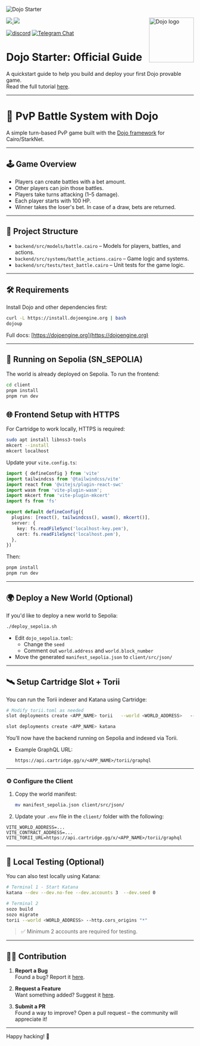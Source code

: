 
![Dojo Starter](./assets/cover.png)

<picture>
  <source media="(prefers-color-scheme: dark)" srcset=".github/mark-dark.svg">
  <img alt="Dojo logo" align="right" width="120" src=".github/mark-light.svg">
</picture>

<a href="https://x.com/ohayo_dojo">
  <img src="https://img.shields.io/twitter/follow/dojostarknet?style=social"/>
</a>
<a href="https://github.com/dojoengine/dojo/stargazers">
  <img src="https://img.shields.io/github/stars/dojoengine/dojo?style=social"/>
</a>

[![discord](https://img.shields.io/badge/join-dojo-green?logo=discord&logoColor=white)](https://discord.com/invite/dojoengine)
[![Telegram Chat][tg-badge]][tg-url]

[tg-badge]: https://img.shields.io/endpoint?color=neon&logo=telegram&label=chat&style=flat-square&url=https%3A%2F%2Ftg.sumanjay.workers.dev%2Fdojoengine
[tg-url]: https://t.me/dojoengine

# Dojo Starter: Official Guide

A quickstart guide to help you build and deploy your first Dojo provable game.  
Read the full tutorial [here](https://dojoengine.org/tutorial/dojo-starter).

---

# 🧪 PvP Battle System with Dojo

A simple turn-based PvP game built with the [Dojo framework](https://dojoengine.org) for Cairo/StarkNet.

---

## 🕹️ Game Overview

- Players can create battles with a bet amount.
- Other players can join those battles.
- Players take turns attacking (1–5 damage).
- Each player starts with 100 HP.
- Winner takes the loser's bet. In case of a draw, bets are returned.

---

## 📁 Project Structure

- `backend/src/models/battle.cairo` – Models for players, battles, and actions.
- `backend/src/systems/battle_actions.cairo` – Game logic and systems.
- `backend/src/tests/test_battle.cairo` – Unit tests for the game logic.

---



## 🛠️ Requirements

Install Dojo and other dependencies first:

```bash
curl -L https://install.dojoengine.org | bash
dojoup
```

Full docs: [https://dojoengine.org](https://dojoengine.org)

---

## 🚀 Running on Sepolia (SN_SEPOLIA)

The world is already deployed on Sepolia. To run the frontend:

```bash
cd client
pnpm install
pnpm run dev
```

## 🌐 Frontend Setup with HTTPS

For Cartridge to work locally, HTTPS is required:

```bash
sudo apt install libnss3-tools
mkcert --install
mkcert localhost
```

Update your `vite.config.ts`:

```ts
import { defineConfig } from 'vite'
import tailwindcss from '@tailwindcss/vite'
import react from '@vitejs/plugin-react-swc'
import wasm from 'vite-plugin-wasm';
import mkcert from 'vite-plugin-mkcert'
import fs from 'fs'

export default defineConfig({
  plugins: [react(), tailwindcss(), wasm(), mkcert()],
  server: {
    key: fs.readFileSync('localhost-key.pem'),
    cert: fs.readFileSync('localhost.pem'),
  },
})
```

Then:

```bash
pnpm install
pnpm run dev
```

---



## 🌍 Deploy a New World (Optional)

If you'd like to deploy a new world to Sepolia:

```bash
./deploy_sepolia.sh
```

- Edit `dojo_sepolia.toml`:
  - Change the `seed`
  - Comment out `world.address` and `world.block_number`
- Move the generated `manifest_sepolia.json` to `client/src/json/`

---

## 🛰️ Setup Cartridge Slot + Torii

You can run the Torii indexer and Katana using Cartridge:

```bash
# Modify torii.toml as needed
slot deployments create <APP_NAME> torii   --world <WORLD_ADDRESS>   --rpc <RPC_ADDRESS>   --config <TORII_CONFIG_FILE>

slot deployments create <APP_NAME> katana
```

You’ll now have the backend running on Sepolia and indexed via Torii.

- Example GraphQL URL:
  ```
  https://api.cartridge.gg/x/<APP_NAME>/torii/graphql
  ```

---

### ⚙️ Configure the Client

1. Copy the world manifest:
   ```bash
   mv manifest_sepolia.json client/src/json/
   ```

2. Update your `.env` file in the `client/` folder with the following:

```
VITE_WORLD_ADDRESS=...
VITE_CONTRACT_ADDRESS=...
VITE_TORII_URL=https://api.cartridge.gg/x/<APP_NAME>/torii/graphql
```

---
## 🧪 Local Testing (Optional)

You can also test locally using Katana:

```bash
# Terminal 1 - Start Katana
katana --dev --dev.no-fee --dev.accounts 3  --dev.seed 0

# Terminal 2
sozo build
sozo migrate
torii --world <WORLD_ADDRESS> --http.cors_origins "*"
```

> ✅ Minimum 2 accounts are required for testing.

---


## 🧑‍💻 Contribution

1. **Report a Bug**  
   Found a bug? Report it [here](https://github.com/dojoengine/dojo-starter/issues).

2. **Request a Feature**  
   Want something added? Suggest it [here](https://github.com/dojoengine/dojo-starter/issues).

3. **Submit a PR**  
   Found a way to improve? Open a pull request – the community will appreciate it!

---

Happy hacking! 🚀
